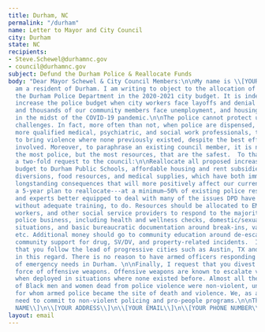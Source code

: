 ```yaml
---
title: Durham, NC
permalink: "/durham"
name: Letter to Mayor and City Council
city: Durham
state: NC
recipients:
- Steve.Schewel@durhamnc.gov
- council@durhamnc.gov
subject: Defund the Durham Police & Reallocate Funds
body: "Dear Mayor Schewel & City Council Members:\n\nMy name is \\[YOUR NAME\\]. I
  am a resident of Durham. I am writing to object to the allocation of over $70M to
  the Durham Police Department in the 2020-2021 city budget. It is indefensible to
  increase the police budget when city workers face layoffs and denial of wage increases,
  and thousands of our community members face unemployment, and housing and food insecurity
  in the midst of the COVID-19 pandemic.\n\nThe police cannot protect us from these
  challenges. In fact, more often than not, when police are dispensed, rather than
  more qualified medical, psychiatric, and social work professionals, the effect is
  to bring violence where none previously existed, despite the best efforts of all
  involved. Moreover, to paraphrase an existing council member, it is not cities with
  the most police, but the most resources, that are the safest.  To that end, I make
  a two-fold request to the council:\n\nReallocate all proposed increases in police
  budget to Durham Public Schools, affordable housing and rent subsidies, eviction
  diversions, food resources, and medical supplies, which have both immediate and
  longstanding consequences that will more positively affect our current residents.\nImplement
  a 5-year plan to reallocate---at a minimum—50% of existing police resources to institutions
  and experts better equipped to deal with many of the issues DPD have been conscripted,
  without adequate training, to do. Resources should be allocated to EMTs, social
  workers, and other social service providers to respond to the majority of current
  police business, including health and wellness checks, domestic/sexual violence
  situations, and basic bureaucratic documentation around break-ins, vandalism, wrecks,
  etc. Additional money should go to community education around de-escalation and
  community support for drug, SV/DV, and property-related incidents.  I recommend
  that you follow the lead of progressive cities such as Austin, TX and Camden, NJ
  in this regard. There is no reason to have armed officers responding the majority
  of emergency needs in Durham. \n\nFinally, I request that you divest over half the
  force of offensive weapons. Offensive weapons are known to escalate violence, especially
  when deployed in situations where none existed before. Almost all the current litany
  of Black men and women dead from police violence were non-violent, unarmed people,
  for whom armed police became the site of death and violence. We, as a community,
  need to commit to non-violent policing and pro-people programs.\n\nThank you,\n\\[YOUR
  NAME\\]\n\\[YOUR ADDRESS\\]\n\\[YOUR EMAIL\\]\n\\[YOUR PHONE NUMBER\\]"
layout: email
---
```


